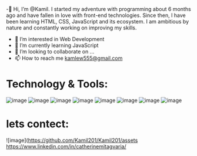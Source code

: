 -👋 Hi, I’m @Kamil. I started my adventure with programming about 6 months ago and have fallen in love with front-end technologies. Since then, I have been learning HTML, CSS, JavaScript and its ecosystem. I am ambitious by nature and constantly working on improving my skills.
- 👀 I’m interested in Web Development
- 🌱 I’m currently learning JavaScript
- 💞️ I’m looking to collaborate on ...
- 📫 How to reach me kamlew555@gmail.com 

<!---
Kamil201/Kamil201 is a ✨ special ✨ repository because its `README.md` (this file) appears on your GitHub profile.
You can click the Preview link to take a look at your changes.
--->


# Technology & Tools:

![image](https://github.com/Kamil201/Kamil201/assets/107198530/91430985-8dca-4de8-8653-37f582db7e65)
![image](https://github.com/Kamil201/Kamil201/assets/107198530/162b186c-0b5c-4be0-83d0-d4435ff979fc)
![image](https://github.com/Kamil201/Kamil201/assets/107198530/cdc36953-0df1-46f7-a1be-76874ba13048)
![image](https://github.com/Kamil201/Kamil201/assets/107198530/e52c0ab0-2e99-424a-a45f-642f85dd5de8)
![image](https://github.com/Kamil201/Kamil201/assets/107198530/de8b9974-b160-443a-8a7f-8f060074bb31)
![image](https://github.com/Kamil201/Kamil201/assets/107198530/0b3a9b0e-662f-4889-81a6-d4a6172ac033)
![image](https://github.com/Kamil201/Kamil201/assets/107198530/3e3bae04-82d2-43b9-860f-09cf3a517c8e)
![image](https://github.com/Kamil201/Kamil201/assets/107198530/5fd06fb7-466d-4c26-8b1e-50dbe29f819c)

# lets contect:
![image](https://github.com/Kamil201/Kamil201/assets 
https://www.linkedin.com/in/catherinemitagvaria/







